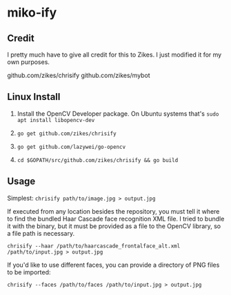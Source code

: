 # miko-ify

## Credit

I pretty much have to give all credit for this to Zikes. I just modified it for my own purposes.

github.com/zikes/chrisify
github.com/zikes/mybot

## Linux Install

1. Install the OpenCV Developer package. On Ubuntu systems that's `sudo apt install libopencv-dev`

2. `go get github.com/zikes/chrisify`

3. `go get github.com/lazywei/go-opencv`

4. `cd $GOPATH/src/github.com/zikes/chrisify && go build`

## Usage


Simplest: `chrisify path/to/image.jpg > output.jpg`

If executed from any location besides the repository, you must tell it where to find the
bundled Haar Cascade face recognition XML file. I tried to bundle it with the binary, but
it must be provided as a file to the OpenCV library, so a file path is necessary.

`chrisify --haar /path/to/haarcascade_frontalface_alt.xml /path/to/input.jpg > output.jpg`

If you'd like to use different faces, you can provide a directory of PNG files to be imported:

`chrisify --faces /path/to/faces /path/to/input.jpg > output.jpg`
